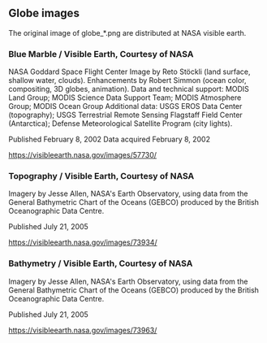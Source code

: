 ## Globe images

The original image of globe\_\*.png are distributed at NASA visible earth.

### Blue Marble / Visible Earth, Courtesy of NASA

NASA Goddard Space Flight Center Image by Reto Stöckli (land surface, shallow water, clouds). Enhancements by Robert Simmon (ocean color, compositing, 3D globes, animation). Data and technical support: MODIS Land Group; MODIS Science Data Support Team; MODIS Atmosphere Group; MODIS Ocean Group Additional data: USGS EROS Data Center (topography); USGS Terrestrial Remote Sensing Flagstaff Field Center (Antarctica); Defense Meteorological Satellite Program (city lights).

Published February 8, 2002
Data acquired February 8, 2002

https://visibleearth.nasa.gov/images/57730/

### Topography / Visible Earth, Courtesy of NASA

Imagery by Jesse Allen, NASA's Earth Observatory, using data from the General Bathymetric Chart of the Oceans (GEBCO) produced by the British Oceanographic Data Centre.

Published July 21, 2005

https://visibleearth.nasa.gov/images/73934/

### Bathymetry / Visible Earth, Courtesy of NASA

Imagery by Jesse Allen, NASA's Earth Observatory, using data from the General Bathymetric Chart of the Oceans (GEBCO) produced by the British Oceanographic Data Centre.

Published July 21, 2005

https://visibleearth.nasa.gov/images/73963/

